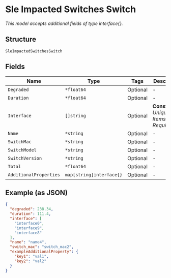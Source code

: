 
# Sle Impacted Switches Switch

*This model accepts additional fields of type interface{}.*

## Structure

`SleImpactedSwitchesSwitch`

## Fields

| Name | Type | Tags | Description |
|  --- | --- | --- | --- |
| `Degraded` | `*float64` | Optional | - |
| `Duration` | `*float64` | Optional | - |
| `Interface` | `[]string` | Optional | **Constraints**: *Unique Items Required* |
| `Name` | `*string` | Optional | - |
| `SwitchMac` | `*string` | Optional | - |
| `SwitchModel` | `*string` | Optional | - |
| `SwitchVersion` | `*string` | Optional | - |
| `Total` | `*float64` | Optional | - |
| `AdditionalProperties` | `map[string]interface{}` | Optional | - |

## Example (as JSON)

```json
{
  "degraded": 238.34,
  "duration": 111.4,
  "interface": [
    "interface0",
    "interface9",
    "interface8"
  ],
  "name": "name4",
  "switch_mac": "switch_mac2",
  "exampleAdditionalProperty": {
    "key1": "val1",
    "key2": "val2"
  }
}
```

